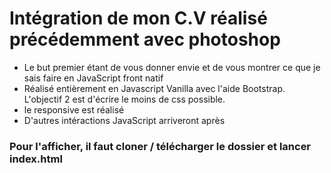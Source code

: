 # Intégration de mon C.V réalisé précédemment avec photoshop

* Le but premier étant de vous donner envie et de vous montrer ce que je sais faire en JavaScript front natif
* Réalisé entièrement en Javascript Vanilla avec l'aide Bootstrap. L'objectif 2 est d'écrire le moins de css possible.
* le responsive est réalisé 
* D'autres intéractions JavaScript arriveront après

### Pour l'afficher, il faut cloner / télécharger le dossier et lancer index.html